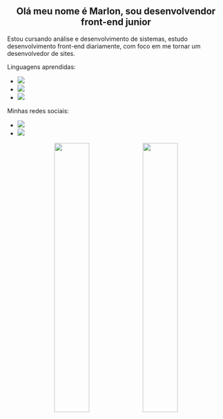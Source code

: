 <h2  align="center">Olá meu nome é Marlon, sou desenvolvendor front-end junior</h2>
<p>
Estou cursando análise e desenvolvimento de sistemas, estudo desenvolvimento front-end diariamente, com foco em me tornar um desenvolvedor de sites.
</p>

<div>
Linguagens aprendidas:
<ul>
<li><img src="https://img.shields.io/badge/HTML-grey?&logo=html5&logoColor=A3BCBC"></li>
<li><img src="https://img.shields.io/badge/CSS-4E5E82?&logo=css3&logoColor=green"></li>
<li><img src="https://img.shields.io/badge/PYTHON-blue?&logo=python&logoColor=yellow"></li>
</ul>
</div>

<div>
Minhas redes sociais:
<ul>
<li><a href="https://www.linkedin.com/in/marlonlacio/" target="_blank">
<img src="https://img.shields.io/badge/LINKEDIN-0077B5?&logo=linkedin&logoColor=A3BCBC" target="_blank">
</a></li>
<li><a href="https://instagram.com/marlonlacio/" target="_blank">
<img src="https://img.shields.io/badge/INSTAGRAM-E4405F?&logo=instagram&logoColor=A3BCBC" target="_blank">
</a></li>
</ul>
</div>



<div  align="center">
<a href="https://github.com/marlonlacio" target="_blank">
<img src="https://github-readme-stats.vercel.app/api?username=marlonlacio&show_icons=true&bg_color=DEG,4E5E82,00081A&text_color=A3BCBC&icon_color=A3BCBC&title_color=B9B3CB&hide_border=true&border_radius=20" width="40%" target="_blank"></a>
<a href="https://github.com/marlonlacio" target="_blank">
<img src="https://github-readme-stats.vercel.app/api/top-langs/?username=marlonlacio&show_icons=true&bg_color=DEG,4E5E82,00081A&text_color=A3BCBC&icon_color=A3BCBC&title_color=B9B3CB&hide_border=true&border_radius=20" width="40%" target="_blank"></a>
</div>
